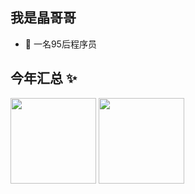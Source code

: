 ## 我是晶哥哥

- 🐧 一名95后程序员

## 今年汇总 ✨

<img align="" height="137px" src="https://github-readme-stats.vercel.app/api?username=xiaoxiaojingge&hide_title=true&hide_border=true&show_icons=true&include_all_commits=true&line_height=21&bg_color=0,EC6C6C,FFD479,FFFC79,73FA79&theme=graywhite&locale=cn" />
<img align="" height="137px" src="https://github-readme-stats.vercel.app/api/top-langs/?username=xiaoxiaojingge&hide_title=true&hide_border=true&layout=compact&bg_color=0,73FA79,73FDFF,D783FF&theme=graywhite&locale=cn" />
